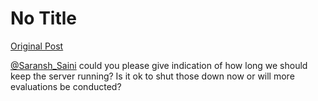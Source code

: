 # No Title

[Original Post](https://discourse.onlinedegree.iitm.ac.in/t/169029/398)

<p><a class="mention" href="/u/saransh_saini">@Saransh_Saini</a> could you please give indication of how long we should keep the server running? Is it ok to shut those down now or will more evaluations be conducted?</p>